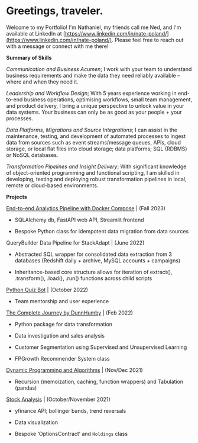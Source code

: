 # Greetings, traveler. 

Welcome to my Portfolio! I'm Nathaniel, my friends call me Ned, and I'm available at LinkedIn at [https://www.linkedin.com/in/nate-poland/](https://www.linkedin.com/in/nate-poland/). Please feel free to reach out with a message or connect with me there! 

**Summary of Skills**

*Communication and Business Acumen*; I work with your team to understand business requirements and make the data they need reliably available – where and when they need it. 

*Leadership and Workflow Design*; With 5 years experience working in end-to-end business operations, optimising workflows, small team management, and product delivery, I bring a unique perspective to unlock value in your data systems. Your business can only be as good as your people + your processes.

*Data Platforms, Migrations and Source Integrations*; I can assist in the maintenance, testing, and development of automated processes to ingest data from sources such as event streams/message queues, APIs, cloud storage, or local flat files into cloud storage; data platforms; SQL (RDBMS) or NoSQL databases. 
 
*Transformation Pipelines and Insight Delivery*; With significant knowledge of object-oriented programming and functional scripting, I am skilled in developing, testing and deploying robust transformation pipelines in local, remote or cloud-based environments. 

**Projects**

[End-to-end Analytics Pipeline with Docker Compose](https://github.com/np1919/DunnHumby) | (Fall 2023) 

 - SQLAlchemy db, FastAPI web API, Streamlit frontend
 
 - Bespoke Python class for idempotent data migration from data sources
 
QueryBuilder Data Pipeline for StackAdapt | (June 2022)
 
 - Abstracted SQL wrapper for consolidated data extraction from 3 databases (Redshift daily + archive, MySQL accounts + campaigns)
 
 - Inheritance-based core structure allows for iteration of extract(), .transform(), .load(), .run() functions across child scripts

[Python Quiz Bot](https://github.com/np1919/Python-Quiz) | (October 2022)

 - Team mentorship and user experience

[The Complete Journey by DunnHumby](https://github.com/np1919/DTCJ) | (Feb 2022)

 - Python package for data transformation 
 
 - Data investigation and sales analysis
 
 - Customer Segmentation using Supervised and Unsupervised Learning
 
 - FPGrowth Recommender System class

[Dynamic Programming and Algorithms](https://github.com/np1919/Algorithms) | (Nov/Dec 2021)

 - Recursion (memoization, caching, function wrappers) and Tabulation (pandas)

[Stock Analysis](https://github.com/np1919/Stocks) | (October/November 2021)

 - yfinance API; bollinger bands, trend reversals
 
 - Data visualization
 
 - Bespoke ‘OptionsContract’ and `Holdings` class



